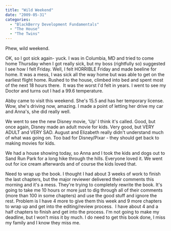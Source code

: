 ```yaml
---
title: "Wild Weekend"
date: "2009-05-31"
categories: 
  - "BlackBerry Development Fundamentals"
  - "The House"
  - "The Twins"
---
```


Phew, wild weekend.

OK, so I got sick again- yuck. I was in Columbia, MD and tried to come home Thursday when I got really sick, but my boss (rightfully so) suggested I see how I felt Friday. Well, I felt HORRIBLE Friday and made beeline for home. It was a mess, I was sick all the way home but was able to get on the earliest flight home. Rushed to the house, climbed into bed and spent most of the next 18 hours there.  It was the worst I'd felt in years. I went to see my Doctor and turns out I had a 99.6 temperature.

Abby came to visit this weekend. She's 15.5 and has her temporary license. Wow, she's driving now, amazing. I made a point of letting her drive my car and Anna's, she did really well.

We went to see the new Disney movie, 'Up' I think it's called. Good, but once again, Disney made an adult movie for kids. Very good, but VERY ADULT and VERY SAD. August and Elizabeth really didn't understand much of what was going on. Too bad for Disney/Pixar - they should get back to making movies for kids.

We had a house showing today, so Anna and I took the kids and dogs out to Sand Run Park for a long hike through the hills. Everyone loved it. We went out for ice cream afterwards and of course the kids loved that.

Need to wrap up the book. I thought I had about 3 weeks of work to finish the last chapters, but the major reviewer delivered their comments this morning and it's a mess. They're trying to completely rewrite the book. It's going to take me 10 hours or more just to dig through all of their comments (more than 100 in some chapters) and use the good stuff and ignore the rest. Problem is I have 4 more to give them this week and 9 more chapters to wrap up and get into the editing/review process.  I have about 4 and a half chapters to finish and get into the process. I'm not going to make my deadline, but I won't miss it by much. I do need to get this book done, I miss my family and I know they miss me.
